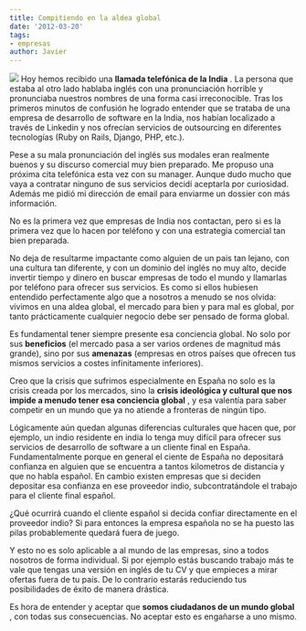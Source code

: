 ```yaml
---
title: Compitiendo en la aldea global
date: '2012-03-20'
tags:
- empresas
author: Javier
---
```


![](https://diacode-blog.s3-eu-west-1.amazonaws.com/2012/03/aldea_global.jpg)
Hoy hemos recibido una 
**llamada telefónica de la India**
. La persona que estaba al otro lado hablaba inglés con una pronunciación horrible y pronunciaba nuestros nombres de una forma casi irreconocible. Tras los primeros minutos de confusión he logrado entender que se trataba de una empresa de desarrollo de software en la India, nos habían localizado a través de Linkedin y nos ofrecían servicios de outsourcing en diferentes tecnologías (Ruby on Rails, Django, PHP, etc.).


Pese a su mala pronunciación del inglés sus modales eran realmente buenos y su discurso comercial muy bien preparado. Me propuso una próxima cita telefónica esta vez con su manager. Aunque dudo mucho que vaya a contratar ninguno de sus servicios decidí aceptarla por curiosidad. Además me pidió mi dirección de email para enviarme un dossier con más información.

No es la primera vez que empresas de India nos contactan, pero si es la primera vez que lo hacen por teléfono y con una estrategia comercial tan bien preparada.

No deja de resultarme impactante como alguien de un pais tan lejano, con una cultura tan diferente, y con un dominio del inglés no muy alto, decide invertir tiempo y dinero en buscar empresas de todo el mundo y llamarlas por teléfono para ofrecer sus servicios. Es como si ellos hubiesen entendido perfectamente algo que a nosotros a menudo se nos olvida: vivimos en una aldea global, el mercado para bien y para mal es global, por tanto prácticamente cualquier negocio debe ser pensado de forma global.

Es fundamental tener siempre presente esa conciencia global. No solo por sus 
**beneficios**
 (el mercado pasa a ser varios ordenes de magnitud más grande), sino por sus 
**amenazas**
 (empresas en otros países que ofrecen tus mismos servicios a costes infinitamente inferiores).

Creo que la crisis que sufrimos especialmente en España no solo es la crisis creada por los mercados, sino la 
**crisis ideológica y cultural que nos impide a menudo tener esa conciencia global**
, y esa valentía para saber competir en un mundo que ya no atiende a fronteras de ningún tipo.

Lógicamente aún quedan algunas diferencias culturales que hacen que, por ejemplo, un indio residente en india lo tenga muy difícil para ofrecer sus servicios de desarrollo de software a un cliente final en España. Fundamentalmente porque en general el ciente de España no depositará confianza en alguien que se encuentra a tantos kilometros de distancia y que no habla español. En cambio existen empresas que si deciden depositar esa confianza en ese proveedor indio, subcontratándole el trabajo para el cliente final español. 

¿Qué ocurrirá cuando el cliente español si decida confiar directamente en el proveedor indio? Si para entonces la empresa española no se ha puesto las pilas probablemente quedará fuera de juego.

Y esto no es solo aplicable a al mundo de las empresas, sino a todos nosotros de forma individual. Si por ejemplo estás buscando trabajo más te vale que tengas una versión en inglés de tu CV y que empieces a mirar ofertas fuera de tu país. De lo contrario estarás reduciendo tus posibilidades de éxito de manera drástica. 

Es hora de entender y aceptar que 
**somos ciudadanos de un mundo global**
, con todas sus consecuencias. No aceptar esto es engañarse a uno mismo.
